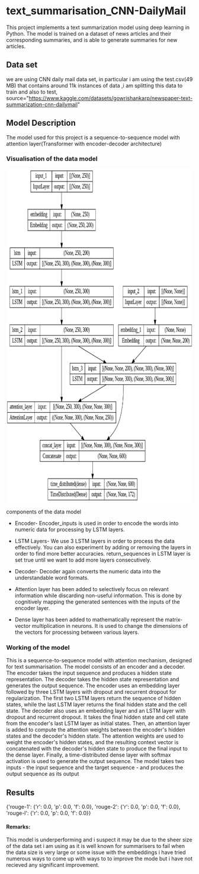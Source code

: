 # text_summarisation_CNN-DailyMail


This project implements a text summarization model using deep learning in Python. The model is trained on a dataset of news articles and their corresponding summaries, and is able to generate summaries for new articles.

## Data set
we are using CNN daily mail data set, in particular i am using the test.csv(49 MB) that contains around 11k instances of data ,i am splitting this data to train and also to test,
source="https://www.kaggle.com/datasets/gowrishankarp/newspaper-text-summarization-cnn-dailymail" 

## Model Description

The model used for this project is a sequence-to-sequence model with attention layer(Transformer with encoder-decoder architecture)
### Visualisation of the data model
<img src="https://github.com/kartik5106/text_summarisation_CNN-DailyMail/blob/main/model.png" width="800" height= "900">  

components of the data model
* Encoder- Encoder_inputs is used in order to encode the words into numeric data for processing by LSTM layers.

 * LSTM Layers- We use 3 LSTM layers in order to process the data effectively. You can also experiment by adding or removing the layers in order to find more better accuracies. return_sequences in LSTM layer is set true until we want to add more layers consecutively.

  * Decoder- Decoder again converts the numeric data into the understandable word formats.

   *  Attention layer has been added to selectively focus on relevant information while discarding non-useful information. This is done by cognitively mapping the generated sentences with the inputs of the encoder layer.

  *   Dense layer has been added to mathematically represent the matrix-vector multiplication in neurons. It is used to change the dimensions of the vectors for processing between various layers.
  
###  Working of the model

This is a sequence-to-sequence model with attention mechanism, designed for text summarisation. The model consists of an encoder and a decoder. The encoder takes the input sequence and produces a hidden state representation. The decoder takes the hidden state representation and generates the output sequence.
The encoder uses an embedding layer followed by three LSTM layers with dropout and recurrent dropout for regularization. The first two LSTM layers return the sequence of hidden states, while the last LSTM layer returns the final hidden state and the cell state.
The decoder also uses an embedding layer and an LSTM layer with dropout and recurrent dropout. It takes the final hidden state and cell state from the encoder's last LSTM layer as initial states. Then, an attention layer is added to compute the attention weights between the encoder's hidden states and the decoder's hidden state. The attention weights are used to weight the encoder's hidden states, and the resulting context vector is concatenated with the decoder's hidden state to produce the final input to the dense layer.
Finally, a time-distributed dense layer with softmax activation is used to generate the output sequence. The model takes two inputs - the input sequence and the target sequence - and produces the output sequence as its output

## Results

{'rouge-1': {'r': 0.0, 'p': 0.0, 'f': 0.0},
 'rouge-2': {'r': 0.0, 'p': 0.0, 'f': 0.0},
 'rouge-l': {'r': 0.0, 'p': 0.0, 'f': 0.0}}
 
 #### Remarks:
This model is underperforming and i suspect it may be due to the sheer size of the data set i am using as it is well known for summarisers to fail when the data size is very large or some issue with the embeddings i have tried numerous ways to come up with ways to to improve the mode but i have not recieved any significant improvement.



